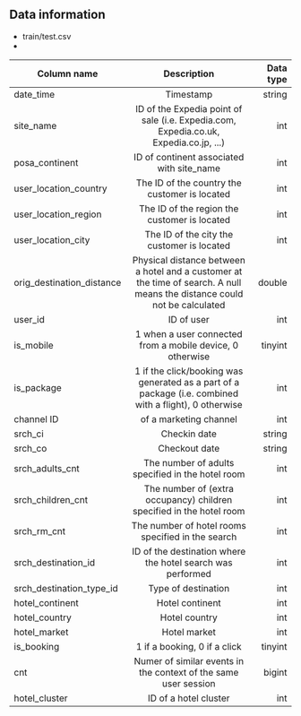 ## Data information
- train/test.csv
- 
| Column name   | Description   | Data type |
| ------------- |:-------------:| ---------:|
| date_time     | Timestamp     | string	|
| site_name		| ID of the Expedia point of sale (i.e. Expedia.com, Expedia.co.uk, Expedia.co.jp, ...)	|int|
|posa_continent|	ID of continent associated with site_name |	int|
|user_location_country|	The ID of the country the customer is located	|int|
|user_location_region|	The ID of the region the customer is located	|int|
|user_location_city|	The ID of the city the customer is located	|int|
|orig_destination_distance|	Physical distance between a hotel and a customer at the time of search. A null means the distance could not be calculated	|double|
|user_id|	ID of user|	int|
|is_mobile|	1 when a user connected from a mobile device, 0 otherwise	|tinyint|
|is_package|	1 if the click/booking was generated as a part of a package (i.e. combined with a flight), 0 otherwise	|int|
|channel	ID| of a marketing channel	|int|
|srch_ci|	Checkin date	|string|
|srch_co|	Checkout date	|string|
|srch_adults_cnt|	The number of adults specified in the hotel room	|int|
|srch_children_cnt|	The number of (extra occupancy) children specified in the hotel room	|int|
|srch_rm_cnt|	The number of hotel rooms specified in the search	|int|
|srch_destination_id|	ID of the destination where the hotel search was performed	|int|
|srch_destination_type_id|	Type of destination	|int|
|hotel_continent|	Hotel continent	|int|
|hotel_country|	Hotel country	|int|
|hotel_market|	Hotel market	|int|
|is_booking|	1 if a booking, 0 if a click	|tinyint|
|cnt|	Numer of similar events in the context of the same user session	|bigint|
|hotel_cluster|	ID of a hotel cluster	|int|
